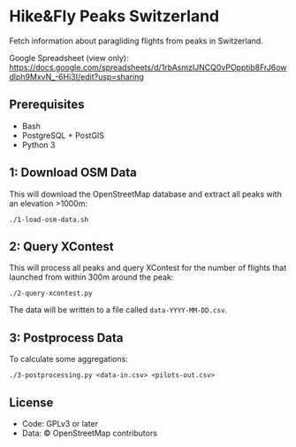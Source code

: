 # Hike&Fly Peaks Switzerland

Fetch information about paragliding flights from peaks in Switzerland.

Google Spreadsheet (view only): https://docs.google.com/spreadsheets/d/1rbAsmzIJNCQ0vPOpptib8FrJ6owdlph9MxvN_-6Hi3I/edit?usp=sharing

## Prerequisites

- Bash
- PostgreSQL + PostGIS
- Python 3

## 1: Download OSM Data

This will download the OpenStreetMap database and extract all peaks with an
elevation >1000m:

    ./1-load-osm-data.sh

## 2: Query XContest

This will process all peaks and query XContest for the number of flights that
launched from within 300m around the peak:

    ./2-query-xcontest.py

The data will be written to a file called `data-YYYY-MM-DD.csv`.

## 3: Postprocess Data

To calculate some aggregations:

    ./3-postprocessing.py <data-in.csv> <pilots-out.csv>

## License

- Code: GPLv3 or later
- Data: © OpenStreetMap contributors
